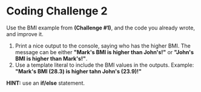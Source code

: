 # Coding Challenge 2

Use the BMI example from **(Challenge #1)**, and the code you already wrote, and improve it.

1. Print a nice output to the console, saying who has the higher BMI. The message can be either **"Mark's BMI is higher than John's!"** or **"John's BMI is higher than Mark's!"**.
2. Use a template literal to include the BMI values in the outputs. Example: **"Mark's BMI (28.3) is higher tahn John's (23.9)!"**

**HINT:** use an **if/else** statement.